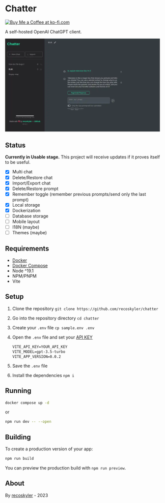 # Chatter

<a href='https://ko-fi.com/recoskyler' target='_blank'><img height='35' style='border:0px;height:46px;' src='https://az743702.vo.msecnd.net/cdn/kofi3.png?v=0' border='0' alt='Buy Me a Coffee at ko-fi.com'></a>

A self-hosted OpenAI ChatGPT client.

![Chatter screenshot](screenshot.webp)

## Status

**Currently in Usable stage.** This project will receive updates if it proves itself to be useful.

- [X] Multi chat
- [X] Delete/Restore chat
- [X] Import/Export chat
- [X] Delete/Restore prompt
- [X] Remember toggle (remember previous prompts/send only the last prompt)
- [X] Local storage
- [X] Dockerization
- [ ] Database storage
- [ ] Mobile layout
- [ ] I18N (maybe)
- [ ] Themes (maybe)

## Requirements

- [Docker](https://docs.docker.com/get-docker/)
- [Docker Compose](https://docs.docker.com/compose/install/linux/)
- Node ^19.1
- NPM/PNPM
- Vite

## Setup

1. Clone the repository `git clone https://github.com/recoskyler/chatter`
2. Go into the repository directory `cd chatter`
3. Create your `.env` file `cp sample.env .env`
4. Open the `.env` file and set your [API KEY](https://platform.openai.com/account/api-keys)

    ```env
    VITE_API_KEY=YOUR_API_KEY
    VITE_MODEL=gpt-3.5-turbo
    VITE_APP_VERSION=0.0.2
    ```

5. Save the `.env` file
6. Install the dependencies `npm i`

## Running

```bash
docker compose up -d
```

or

```bash
npm run dev -- --open
```

## Building

To create a production version of your app:

```bash
npm run build
```

You can preview the production build with `npm run preview`.

## About

By [recoskyler](https://github.com/recoskyler) - 2023
